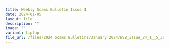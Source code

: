 ```yaml
---
title: Weekly Scams Bulletin Issue 1
date: 2024-01-05
layout: file
description: ""
image: ""
variant: tiptap
file_url: /files/2024 Scams Bulletins/January 2024/WSB_Issue_24_1__5_Jan_.pdf
---
```

